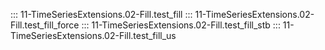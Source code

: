 ::: 11-TimeSeriesExtensions.02-Fill.test_fill
::: 11-TimeSeriesExtensions.02-Fill.test_fill_force
::: 11-TimeSeriesExtensions.02-Fill.test_fill_stb
::: 11-TimeSeriesExtensions.02-Fill.test_fill_us
